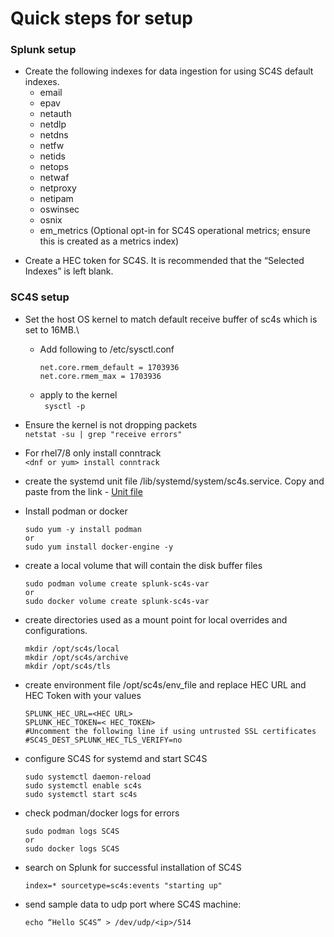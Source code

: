 # Quick steps for setup

### Splunk setup
- Create the following indexes for data ingestion for using SC4S default indexes.
    * email
    * epav
    * netauth
    * netdlp
    * netdns
    * netfw
    * netids
    * netops
    * netwaf
    * netproxy
    * netipam
    * oswinsec
    * osnix
    * em_metrics (Optional opt-in for SC4S operational metrics; ensure this is created as a metrics index)

 * Create a HEC token for SC4S. It is recommended that the “Selected Indexes” is left blank.

### SC4S setup 
* Set the host OS kernel to match default receive buffer of sc4s which is set to 16MB.\
    * Add following to /etc/sysctl.conf
        ```
        net.core.rmem_default = 1703936
        net.core.rmem_max = 1703936
        ```
    * apply to the kernel\
        ``` sysctl -p```
* Ensure the kernel is not dropping packets\
    ```netstat -su | grep "receive errors"```

 * For rhel7/8 only install conntrack\
    ```<dnf or yum> install conntrack```

 * create the systemd unit file /lib/systemd/system/sc4s.service. Copy and paste from the link -
[Unit file](https://splunk-connect-for-syslog.readthedocs.io/en/master/gettingstarted/podman-systemd-general/#initial-setup
)

* Install podman or docker 
    ```
    sudo yum -y install podman
    or
    sudo yum install docker-engine -y
  ```

* create a local volume that will contain the disk buffer files
    ```
    sudo podman volume create splunk-sc4s-var
    or 
    sudo docker volume create splunk-sc4s-var
    ```
* create directories used as a mount point for local overrides and configurations.
    ```
    mkdir /opt/sc4s/local
    mkdir /opt/sc4s/archive
    mkdir /opt/sc4s/tls
    ```
* create environment file /opt/sc4s/env_file and replace HEC URL and HEC Token with your values
    ```
    SPLUNK_HEC_URL=<HEC URL>
    SPLUNK_HEC_TOKEN=< HEC_TOKEN>
    #Uncomment the following line if using untrusted SSL certificates
    #SC4S_DEST_SPLUNK_HEC_TLS_VERIFY=no
    ```
* configure SC4S for systemd and start SC4S
    ```
    sudo systemctl daemon-reload 
    sudo systemctl enable sc4s
    sudo systemctl start sc4s
    ```
* check podman/docker logs for errors
    ```
    sudo podman logs SC4S
    or
    sudo docker logs SC4S
    ```
* search on Splunk for successful installation of SC4S
    ```
    index=* sourcetype=sc4s:events "starting up"
    ```
* send sample data to udp port where SC4S machine:
  ```
  echo “Hello SC4S” > /dev/udp/<ip>/514
   ```